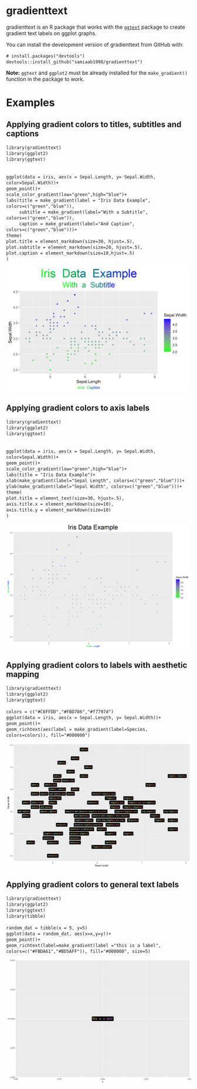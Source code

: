 # gradienttext

gradienttext is an R package that works with the [`ggtext`](https://github.com/wilkelab/ggtext) package to create gradient text labels on ggplot graphs. 

You can install the development version of gradienttext from GitHub with:
```
# install.packages("devtools")
devtools::install_github("samiaab1990/gradienttext")
```

<b>Note:</b> `ggtext` and `ggplot2` must be already installed for the `make_gradient()` function in the package to work. 

# Examples

## Applying gradient colors to titles, subtitles and captions  

```
library(gradienttext)
library(ggplot2)
library(ggtext)


ggplot(data = iris, aes(x = Sepal.Length, y= Sepal.Width, color=Sepal.Width))+
geom_point()+
scale_color_gradient(low="green",high="blue")+
labs(title = make_gradient(label = "Iris Data Example", colors=c("green","blue")),
     subtitle = make_gradient(label="With a Subtitle", colors=c("green","blue")),
     caption = make_gradient(label="And Caption", colors=c("green","blue")))+
theme(
plot.title = element_markdown(size=30, hjust=.5),
plot.subtitle = element_markdown(size=20, hjust=.5),
plot.caption = element_markdown(size=10,hjust=.5)
)
```
<img src='./man/figures/iris_data_title_example.png'>

## Applying gradient colors to axis labels

```
library(gradienttext)
library(ggplot2)
library(ggtext)


ggplot(data = iris, aes(x = Sepal.Length, y= Sepal.Width, color=Sepal.Width))+
geom_point()+
scale_color_gradient(low="green",high="blue")+
labs(title = "Iris Data Example")+
xlab(make_gradient(label="Sepal Length", colors=c("green","blue")))+
ylab(make_gradient(label="Sepal Width", colors=c("green","blue")))+
theme(
plot.title = element_text(size=30, hjust=.5),
axis.title.x = element_markdown(size=10),
axis.title.y = element_markdown(size=10)
)
```
<img src='./man/figures/iris_data_xy_labs.png'>

## Applying gradient colors to labels with aesthetic mapping

```
library(gradienttext)
library(ggplot2)
library(ggtext)

colors = c("#C6FFDD","#FBD786","#f7797d")
ggplot(data = iris, aes(x = Sepal.Length, y= Sepal.Width))+
geom_point()+
geom_richtext(aes(label = make_gradient(label=Species, colors=colors)), fill="#000000")
```
<img src='./man/figures/iris_data_aes_example.png'>

## Applying gradient colors to general text labels 

```
library(gradienttext)
library(ggplot2)
library(ggtext)
library(tibble)

random_dat = tibble(x = 5, y=5)
ggplot(data = random_dat, aes(x=x,y=y))+
geom_point()+
geom_richtext(label=make_gradient(label ="this is a label", colors=c("#FBDA61","#BD5AFF")), fill="#000000", size=5)
```
<img src='./man/figures/iris_data_label_example.png'>

